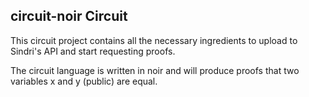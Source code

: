 ## circuit-noir Circuit

This circuit project contains all the necessary ingredients to upload to Sindri's API and start requesting proofs.

The circuit language is written in noir and will produce proofs that two variables x and y (public) are equal.
